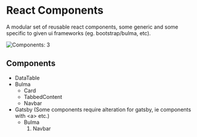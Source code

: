 # React Components

A modular set of reusable react components, some generic and some specific to given ui frameworks (eg. bootstrap/bulma, etc).

![Components: 3](https://img.shields.io/badge/components-3-orange)

## Components

 * DataTable
 * Bulma
   - Card
   - TabbedContent
   - Navbar
 * Gatsby (Some components require alteration for gatsby, ie components with &lt;a&gt; etc.)
   - Bulma
     1. Navbar

